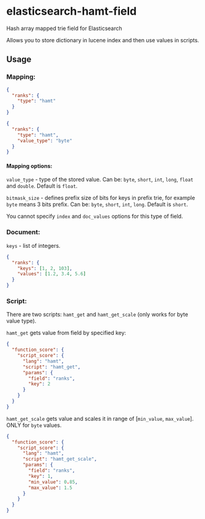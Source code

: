 # elasticsearch-hamt-field

Hash array mapped trie field for Elasticsearch

Allows you to store dictionary in lucene index and then use values in scripts.

## Usage

### Mapping:

```json
{
  "ranks": {
    "type": "hamt"
  }
}
```

```json
{
  "ranks": {
    "type": "hamt",
    "value_type": "byte"
  }
}
```
#### Mapping options:

`value_type` - type of the stored value. Can be: `byte`, `short`, `int`, `long`, `float` and `double`. Default is `float`.

`bitmask_size` - defines prefix size of bits for keys in prefix trie, for example `byte` means 3 bits prefix. Can be: `byte`, `short`, `int`, `long`. Default is `short`.

You cannot specify `index` and `doc_values` options for this type of field.

### Document:

`keys` - list of integers.

```json
{
  "ranks": {
    "keys": [1, 2, 103],
    "values": [1.2, 3.4, 5.6]
  }
}
```

### Script:

There are two scripts: `hamt_get` and `hamt_get_scale` (only works for byte value type).

`hamt_get` gets value from field by specified key:

```json
{
  "function_score": {
    "script_score": {
      "lang": "hamt",
      "script": "hamt_get",
      "params": {
        "field": "ranks",
        "key": 2
      }
    }
  }
}
```

`hamt_get_scale` gets value and scales it in range of [`min_value`, `max_value`]. ONLY for `byte` values.

```json
{
  "function_score": {
    "script_score": {
      "lang": "hamt",
      "script": "hamt_get_scale",
      "params": {
        "field": "ranks",
        "key": 1,
        "min_value": 0.85,
        "max_value": 1.5
      }
    }
  }
}
```
